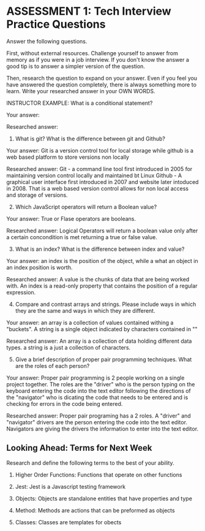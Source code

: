 # ASSESSMENT 1: Tech Interview Practice Questions

Answer the following questions.

First, without external resources. Challenge yourself to answer from memory as if you were in a job interview. If you don't know the answer a good tip is to answer a simpler version of the question.

Then, research the question to expand on your answer. Even if you feel you have answered the question completely, there is always something more to learn. Write your researched answer in your OWN WORDS.

INSTRUCTOR EXAMPLE: What is a conditional statement?

Your answer:

Researched answer:

1. What is git? What is the difference between git and Github?

Your answer: Git is a version control tool for local storage while github is a web based platform to store versions non locally 

Researched answer: Git - a command line tool first introduced in 2005 for maintaining version control locally and maintained bt Linux
                    Github - A graphical user interface first introduced in 2007 and website later intoduced in 2008. That is a web based version control allows for non local access and storage of versions.

2. Which JavaScript operators will return a Boolean value?

Your answer: True or Flase operators are booleans. 

Researched answer: Logical Operators will return a boolean value only after a certain concondition is met returning a true or false value.  

3. What is an index? What is the difference between index and value?

Your answer: an index is the position of the object, while a what an object in an index position is worth.

Researched answer: A value is the chunks of data that are being worked with. An index is a read-only property that contains the position of a regular expression.

4. Compare and contrast arrays and strings. Please include ways in which they are the same and ways in which they are different.

Your answer: an array is a collection of values contained withing a "buckets".  A string is a single object indicated by characters contained in ""

Researched answer: An array is a collection of data holding different data types. a string is a just a collection of characters.

5. Give a brief description of proper pair programming techniques. What are the roles of each person?

Your answer: Proper pair programming is 2 people working on a single project together. The roles are the "driver" who is the person typing on the keyboard entering the code into the text editor following the directions of the "navigator" who is dicating the code that needs to be entered and is checking for errors in the code being entered.

Researched answer: Proper pair programing has a 2 roles. A "driver" and "navigator" drivers are the person entering the code into the text editor. Navigators are giving the drivers the information to enter into the text editor.

## Looking Ahead: Terms for Next Week

Research and define the following terms to the best of your ability.

1. Higher Order Functions: Functions that operate on other functions

2. Jest: Jest is a Javascript testing framework

3. Objects: Objects are standalone entities that have properties and type

4. Method: Methods are actions that can be preformed as objects

5. Classes: Classes are templates for obects
